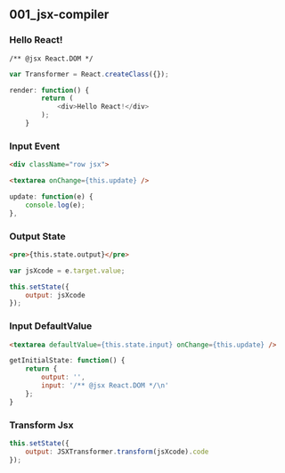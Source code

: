 ## 001_jsx-compiler

### Hello React!

`/** @jsx React.DOM */`

```javascript
var Transformer = React.createClass({});
```

```javascript
render: function() {
        return (
            <div>Hello React!</div>
        );
    }
```

### Input Event

```html
<div className="row jsx">
```

```html
<textarea onChange={this.update} />
```

```javascript
update: function(e) {
    console.log(e);
},
```

### Output State

```html
<pre>{this.state.output}</pre>
```

```javascript
var jsXcode = e.target.value;
```

```javascript
this.setState({
    output: jsXcode
});
```

### Input DefaultValue

```html
<textarea defaultValue={this.state.input} onChange={this.update} />
```

```javascript
getInitialState: function() {
    return {
        output: '',
        input: '/** @jsx React.DOM */\n'
    };
}
```

### Transform Jsx

```javascript
this.setState({
    output: JSXTransformer.transform(jsXcode).code
});
```
